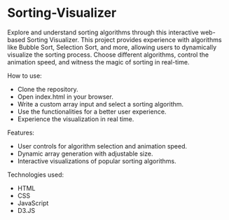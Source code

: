 # Sorting-Visualizer
Explore and understand sorting algorithms through this interactive web-based Sorting Visualizer. This project provides experience with algorithms like Bubble Sort, Selection Sort, and more, allowing users to dynamically visualize the sorting process. Choose different algorithms, control the animation speed, and witness the magic of sorting in real-time.

How to use:
- Clone the repository.
- Open index.html in your browser.
- Write a custom array input and select a sorting algorithm.
- Use the functionalities for a better user experience.
- Experience the visualization in real time.

Features:
- User controls for algorithm selection and animation speed.
- Dynamic array generation with adjustable size.
- Interactive visualizations of popular sorting algorithms.

Technologies used:
- HTML
- CSS
- JavaScript
- D3.JS

